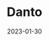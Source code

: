 ---
title: Danto
description: Danto is a fast, modern, optimized, and mobile-friendly Jekyll theme
image: '/assets/img/projects/danto-preview.jpg'
price: 79
home: https://jekyllthemes.io/theme/danto-magazine-jekyll-theme
demo: https://danto-jekyll.netlify.app/
date: 2023-01-30
---